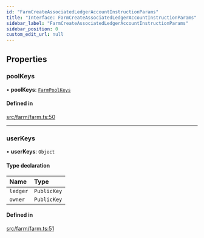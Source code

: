 ```yaml
---
id: "FarmCreateAssociatedLedgerAccountInstructionParams"
title: "Interface: FarmCreateAssociatedLedgerAccountInstructionParams"
sidebar_label: "FarmCreateAssociatedLedgerAccountInstructionParams"
sidebar_position: 0
custom_edit_url: null
---
```


## Properties

### poolKeys

• **poolKeys**: [`FarmPoolKeys`](../modules.md#farmpoolkeys)

#### Defined in

[src/farm/farm.ts:50](https://github.com/alpha-defi/raydium-sdk/blob/4217474/src/farm/farm.ts#L50)

___

### userKeys

• **userKeys**: `Object`

#### Type declaration

| Name | Type |
| :------ | :------ |
| `ledger` | `PublicKey` |
| `owner` | `PublicKey` |

#### Defined in

[src/farm/farm.ts:51](https://github.com/alpha-defi/raydium-sdk/blob/4217474/src/farm/farm.ts#L51)
